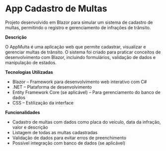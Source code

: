 # App Cadastro de Multas
Projeto desenvolvido em Blazor para simular um sistema de cadastro de multas, permitindo o registro e gerenciamento de infrações de trânsito.

**Descrição**

O AppMulta é uma aplicação web que permite cadastrar, visualizar e gerenciar multas de trânsito. O sistema foi criado para praticar conceitos de desenvolvimento com Blazor, incluindo formulários, validação de dados e manipulação de estados.

**Tecnologias Utilizadas**

* Blazor – Framework para desenvolvimento web interativo com C#
* .NET – Plataforma de desenvolvimento
* Entity Framework Core (se aplicável) – Para gerenciamento do banco de dados
* CSS – Estilização da interface

**Funcionalidades**

* Cadastro de multas com dados como placa do veículo, data da infração, valor e descrição
* Listagem de todas as multas cadastradas
* Validação de dados para evitar erros de preenchimento
* Possível integração com banco de dados (se aplicável)
